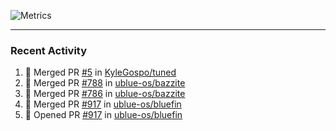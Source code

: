 ![Metrics](https://metrics.lecoq.io/KyleGospo?template=classic&base=header%2C%20activity%2C%20community%2C%20repositories%2C%20metadata&base.indepth=false&base.hireable=false&base.skip=false&config.timezone=America%2FLos_Angeles)

---
### Recent Activity
<!--START_SECTION:activity-->
1. 🎉 Merged PR [#5](https://github.com/KyleGospo/tuned/pull/5) in [KyleGospo/tuned](https://github.com/KyleGospo/tuned)
2. 🎉 Merged PR [#788](https://github.com/ublue-os/bazzite/pull/788) in [ublue-os/bazzite](https://github.com/ublue-os/bazzite)
3. 🎉 Merged PR [#786](https://github.com/ublue-os/bazzite/pull/786) in [ublue-os/bazzite](https://github.com/ublue-os/bazzite)
4. 🎉 Merged PR [#917](https://github.com/ublue-os/bluefin/pull/917) in [ublue-os/bluefin](https://github.com/ublue-os/bluefin)
5. 💪 Opened PR [#917](https://github.com/ublue-os/bluefin/pull/917) in [ublue-os/bluefin](https://github.com/ublue-os/bluefin)
<!--END_SECTION:activity-->
